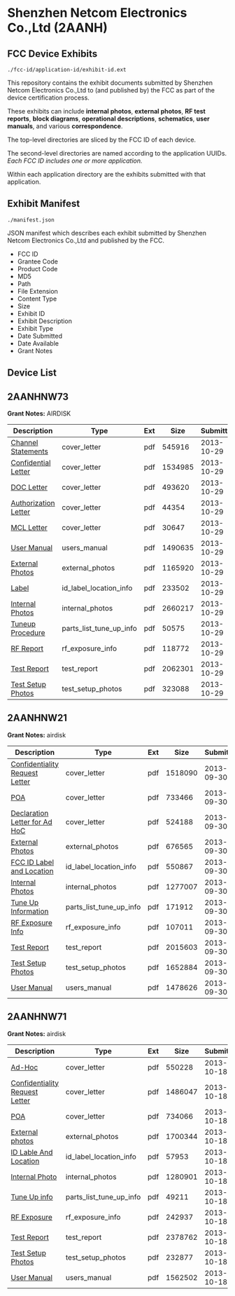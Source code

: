 # Shenzhen Netcom Electronics Co.,Ltd (2AANH)
## FCC Device Exhibits

```
./fcc-id/application-id/exhibit-id.ext
```

This repository contains the exhibit documents submitted by Shenzhen Netcom Electronics Co.,Ltd to (and published by) the FCC as part of the device certification process.

These exhibits can include **internal photos**, **external photos**, **RF test reports**, **block diagrams**, **operational descriptions**, **schematics**, **user manuals**, and various **correspondence**.

The top-level directories are sliced by the FCC ID of each device.

The second-level directories are named according to the application UUIDs. *Each FCC ID includes one or more application.*

Within each application directory are the exhibits submitted with that application. 

## Exhibit Manifest

```
./manifest.json
```

JSON manifest which describes each exhibit submitted by Shenzhen Netcom Electronics Co.,Ltd and published by the FCC.

- FCC ID
- Grantee Code
- Product Code
- MD5
- Path
- File Extension
- Content Type
- Size
- Exhibit ID
- Exhibit Description
- Exhibit Type
- Date Submitted
- Date Available
- Grant Notes

## Device List
## 2AANHNW73
**Grant Notes:** AIRDISK

| Description | Type | Ext | Size | Submitted | Available |
| ----------- | ---- | --- | ---- | --------- | --------- |
| [Channel Statements](2AANHNW73/61003fcbfdcb6e9ef068b58c420661cb/2105333.pdf) | cover_letter | pdf | 545916 | 2013-10-29 | 2013-10-29 |
| [Confidential Letter](2AANHNW73/61003fcbfdcb6e9ef068b58c420661cb/2105334.pdf) | cover_letter | pdf | 1534985 | 2013-10-29 | 2013-10-29 |
| [DOC Letter](2AANHNW73/61003fcbfdcb6e9ef068b58c420661cb/2105335.pdf) | cover_letter | pdf | 493620 | 2013-10-29 | 2013-10-29 |
| [Authorization Letter](2AANHNW73/61003fcbfdcb6e9ef068b58c420661cb/2105337.pdf) | cover_letter | pdf | 44354 | 2013-10-29 | 2013-10-29 |
| [MCL Letter](2AANHNW73/61003fcbfdcb6e9ef068b58c420661cb/2105340.pdf) | cover_letter | pdf | 30647 | 2013-10-29 | 2013-10-29 |
| [User Manual](2AANHNW73/61003fcbfdcb6e9ef068b58c420661cb/2105345.pdf) | users_manual | pdf | 1490635 | 2013-10-29 | 2013-10-29 |
| [External Photos](2AANHNW73/61003fcbfdcb6e9ef068b58c420661cb/2105336.pdf) | external_photos | pdf | 1165920 | 2013-10-29 | 2013-10-29 |
| [Label](2AANHNW73/61003fcbfdcb6e9ef068b58c420661cb/2105339.pdf) | id_label_location_info | pdf | 233502 | 2013-10-29 | 2013-10-29 |
| [Internal Photos](2AANHNW73/61003fcbfdcb6e9ef068b58c420661cb/2105338.pdf) | internal_photos | pdf | 2660217 | 2013-10-29 | 2013-10-29 |
| [Tuneup Procedure](2AANHNW73/61003fcbfdcb6e9ef068b58c420661cb/2105344.pdf) | parts_list_tune_up_info | pdf | 50575 | 2013-10-29 | 2013-10-29 |
| [RF Report](2AANHNW73/61003fcbfdcb6e9ef068b58c420661cb/2105343.pdf) | rf_exposure_info | pdf | 118772 | 2013-10-29 | 2013-10-29 |
| [Test Report](2AANHNW73/61003fcbfdcb6e9ef068b58c420661cb/2105342.pdf) | test_report | pdf | 2062301 | 2013-10-29 | 2013-10-29 |
| [Test Setup Photos](2AANHNW73/61003fcbfdcb6e9ef068b58c420661cb/2105341.pdf) | test_setup_photos | pdf | 323088 | 2013-10-29 | 2013-10-29 |
## 2AANHNW21
**Grant Notes:** airdisk

| Description | Type | Ext | Size | Submitted | Available |
| ----------- | ---- | --- | ---- | --------- | --------- |
| [Confidentiality Request Letter](2AANHNW21/6314f05cb9dea8011347148062031b1e/2086508.pdf) | cover_letter | pdf | 1518090 | 2013-09-30 | 2013-09-30 |
| [POA](2AANHNW21/6314f05cb9dea8011347148062031b1e/2086509.pdf) | cover_letter | pdf | 733466 | 2013-09-30 | 2013-09-30 |
| [Declaration Letter for Ad HoC](2AANHNW21/6314f05cb9dea8011347148062031b1e/2086510.pdf) | cover_letter | pdf | 524188 | 2013-09-30 | 2013-09-30 |
| [External Photos](2AANHNW21/6314f05cb9dea8011347148062031b1e/2086511.pdf) | external_photos | pdf | 676565 | 2013-09-30 | 2013-09-30 |
| [FCC ID Label and Location](2AANHNW21/6314f05cb9dea8011347148062031b1e/2086513.pdf) | id_label_location_info | pdf | 550867 | 2013-09-30 | 2013-09-30 |
| [Internal Photos](2AANHNW21/6314f05cb9dea8011347148062031b1e/2086512.pdf) | internal_photos | pdf | 1277007 | 2013-09-30 | 2013-09-30 |
| [Tune Up Information](2AANHNW21/6314f05cb9dea8011347148062031b1e/2086518.pdf) | parts_list_tune_up_info | pdf | 171912 | 2013-09-30 | 2013-09-30 |
| [RF Exposure Info](2AANHNW21/6314f05cb9dea8011347148062031b1e/2086516.pdf) | rf_exposure_info | pdf | 107011 | 2013-09-30 | 2013-09-30 |
| [Test Report](2AANHNW21/6314f05cb9dea8011347148062031b1e/2086515.pdf) | test_report | pdf | 2015603 | 2013-09-30 | 2013-09-30 |
| [Test Setup Photos](2AANHNW21/6314f05cb9dea8011347148062031b1e/2086514.pdf) | test_setup_photos | pdf | 1652884 | 2013-09-30 | 2013-09-30 |
| [User Manual](2AANHNW21/6314f05cb9dea8011347148062031b1e/2086517.pdf) | users_manual | pdf | 1478626 | 2013-09-30 | 2013-09-30 |
## 2AANHNW71
**Grant Notes:** airdisk

| Description | Type | Ext | Size | Submitted | Available |
| ----------- | ---- | --- | ---- | --------- | --------- |
| [Ad-Hoc](2AANHNW71/600a511a22e92b9af17320b0c11312ef/2094936.pdf) | cover_letter | pdf | 550228 | 2013-10-18 | 2013-10-18 |
| [Confidentiality Request Letter](2AANHNW71/600a511a22e92b9af17320b0c11312ef/2094937.pdf) | cover_letter | pdf | 1486047 | 2013-10-18 | 2013-10-18 |
| [POA](2AANHNW71/600a511a22e92b9af17320b0c11312ef/2094941.pdf) | cover_letter | pdf | 734066 | 2013-10-18 | 2013-10-18 |
| [External photos](2AANHNW71/600a511a22e92b9af17320b0c11312ef/2094938.pdf) | external_photos | pdf | 1700344 | 2013-10-18 | 2013-10-18 |
| [ID Lable And Location](2AANHNW71/600a511a22e92b9af17320b0c11312ef/2094940.pdf) | id_label_location_info | pdf | 57953 | 2013-10-18 | 2013-10-18 |
| [Internal Photo](2AANHNW71/600a511a22e92b9af17320b0c11312ef/2094939.pdf) | internal_photos | pdf | 1280901 | 2013-10-18 | 2013-10-18 |
| [Tune Up info](2AANHNW71/600a511a22e92b9af17320b0c11312ef/2094945.pdf) | parts_list_tune_up_info | pdf | 49211 | 2013-10-18 | 2013-10-18 |
| [RF Exposure](2AANHNW71/600a511a22e92b9af17320b0c11312ef/2094944.pdf) | rf_exposure_info | pdf | 242937 | 2013-10-18 | 2013-10-18 |
| [Test Report](2AANHNW71/600a511a22e92b9af17320b0c11312ef/2094943.pdf) | test_report | pdf | 2378762 | 2013-10-18 | 2013-10-18 |
| [Test Setup Photos](2AANHNW71/600a511a22e92b9af17320b0c11312ef/2094942.pdf) | test_setup_photos | pdf | 232877 | 2013-10-18 | 2013-10-18 |
| [User Manual](2AANHNW71/600a511a22e92b9af17320b0c11312ef/2095062.pdf) | users_manual | pdf | 1562502 | 2013-10-18 | 2013-10-18 |
